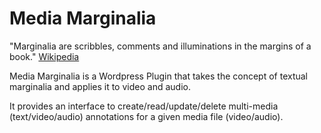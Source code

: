 # Media Marginalia #

"Marginalia are scribbles, comments and illuminations in the margins of a book." [Wikipedia](http://en.wikipedia.org/wiki/Marginalia)

Media Marginalia is a Wordpress Plugin that takes the concept of textual marginalia and applies it to video and audio.

It provides an interface to create/read/update/delete multi-media (text/video/audio) annotations for a given media file (video/audio).

